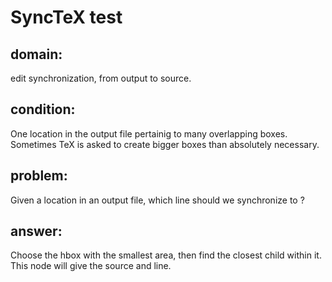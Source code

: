# SyncTeX test
## domain:
edit synchronization, from output to source.
## condition:
One location in the output file pertainig to many overlapping boxes. Sometimes TeX is asked to create bigger boxes than absolutely necessary.
## problem:
Given a location in an output file, which line should we synchronize to ?
## answer:
Choose the hbox with the smallest area, then find the closest child within it. This node will give the source and line.